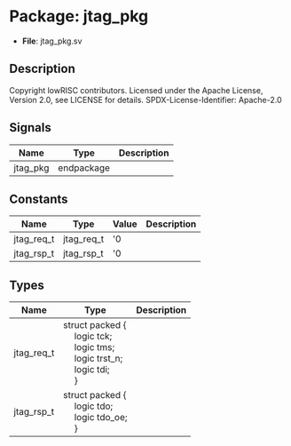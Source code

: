 # Package: jtag_pkg

- **File**: jtag_pkg.sv
## Description

Copyright lowRISC contributors.
 Licensed under the Apache License, Version 2.0, see LICENSE for details.
 SPDX-License-Identifier: Apache-2.0
 

## Signals

| Name     | Type       | Description |
| -------- | ---------- | ----------- |
| jtag_pkg | endpackage |             |
## Constants

| Name       | Type       | Value | Description |
| ---------- | ---------- | ----- | ----------- |
| jtag_req_t | jtag_req_t | '0    |             |
| jtag_rsp_t | jtag_rsp_t | '0    |             |
## Types

| Name       | Type                                                                                                                                                                                                                                                                   | Description |
| ---------- | ---------------------------------------------------------------------------------------------------------------------------------------------------------------------------------------------------------------------------------------------------------------------- | ----------- |
| jtag_req_t | struct packed {<br><span style="padding-left:20px">     logic tck;<br><span style="padding-left:20px">     logic tms;<br><span style="padding-left:20px">     logic trst_n;<br><span style="padding-left:20px">     logic tdi;<br><span style="padding-left:20px">   } |             |
| jtag_rsp_t | struct packed {<br><span style="padding-left:20px">     logic tdo;<br><span style="padding-left:20px">     logic tdo_oe;<br><span style="padding-left:20px">   }                                                                                                       |             |
